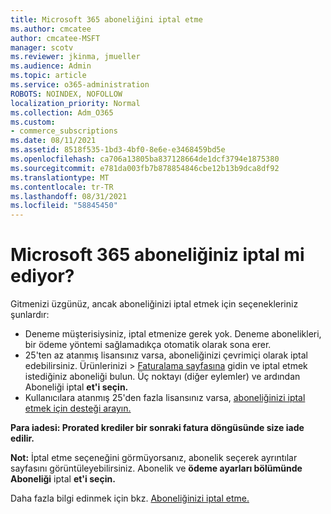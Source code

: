 ```yaml
---
title: Microsoft 365 aboneliğini iptal etme
ms.author: cmcatee
author: cmcatee-MSFT
manager: scotv
ms.reviewer: jkinma, jmueller
ms.audience: Admin
ms.topic: article
ms.service: o365-administration
ROBOTS: NOINDEX, NOFOLLOW
localization_priority: Normal
ms.collection: Adm_O365
ms.custom:
- commerce_subscriptions
ms.date: 08/11/2021
ms.assetid: 8518f535-1bd3-4bf0-8e6e-e3468459bd5e
ms.openlocfilehash: ca706a13805ba837128664de1dcf3794e1875380
ms.sourcegitcommit: e781da003fb7b878854846cbe12b13b9dca8df92
ms.translationtype: MT
ms.contentlocale: tr-TR
ms.lasthandoff: 08/31/2021
ms.locfileid: "58845450"
---
```

# <a name="canceling-your-microsoft-365-subscription"></a>Microsoft 365 aboneliğiniz iptal mi ediyor?

Gitmenizi üzgünüz, ancak aboneliğinizi iptal etmek için seçenekleriniz şunlardır:
  
- Deneme müşterisiysiniz, iptal etmenize gerek yok. Deneme abonelikleri, bir ödeme yöntemi sağlamadıkça otomatik olarak sona erer.
- 25'ten az atanmış lisansınız varsa, aboneliğinizi çevrimiçi olarak iptal edebilirsiniz. Ürünlerinizi  \> [Faturalama sayfasına](https://go.microsoft.com/fwlink/p/?linkid=842054) gidin ve iptal etmek istediğiniz aboneliği bulun. Üç noktayı (diğer eylemler) ve ardından Aboneliği iptal **et'i seçin.**
- Kullanıcılara atanmış 25'den fazla lisansınız varsa, [aboneliğinizi iptal etmek için desteği arayın.](https://go.microsoft.com/fwlink/p/?linkid=518322)

**Para iadesi: Prorated krediler bir sonraki fatura döngüsünde size iade edilir.**

**Not:** İptal etme seçeneğini görmüyorsanız, abonelik seçerek ayrıntılar sayfasını görüntüleyebilirsiniz. Abonelik ve **ödeme ayarları bölümünde Aboneliği** iptal **et'i seçin.**

Daha fazla bilgi edinmek için bkz. [Aboneliğinizi iptal etme.](https://docs.microsoft.com/microsoft-365/commerce/subscriptions/cancel-your-subscription)